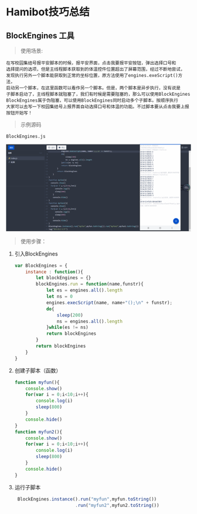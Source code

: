 # Hamibot技巧总结
## BlockEngines 工具
>使用场景:
    
    在写校园集结号报平安脚本的时候，报平安界面，点击我要报平安按钮，弹出选择口号和
    选择提问的选项，但是主线程脚本获取到的体温控件位置超出了屏幕范围，经过不断地尝试，
    发现执行另外一个脚本能获取到正常的坐标位置，原方法使用了engines.exeScript()方法，
    启动另一个脚本，在这里函数可以看作另一个脚本。但是，两个脚本是异步执行，没有说是
    子脚本启动了，主线程脚本就阻塞了，我们有时候是需要阻塞的，那么可以使用BlockEngines
    BlockEngines属于伪阻塞，可以使用BlockEngines同时启动多个子脚本。按顺序执行
    大家可以去写一下校园集结号上报界面自动选择口号和体温的功能。不过脚本要从点击我要上报按钮开始写！

>示例源码

    BlockEngines.js
![](BlockEngines.pic/BlockEngines.png)
>使用步骤：

1. 引入BlockEngines 
   
    ```js
    var BlockEngines = {
        instance : function(){
            let blockEngines = {}
            blockEngines.run = function(name,funstr){
                let es = engines.all().length
                let ns = 0
                engines.execScript(name, name+"();\n" + funstr);
                do{
                    sleep(200)
                    ns = engines.all().length
                }while(es != ns)
                return blockEngines
            }
            return blockEngines
        }
    }
    ```
2. 创建子脚本（函数）
   
    ```js
    function myfun(){
  		console.show()
  		for(var i = 0;i<10;i++){
       		console.log(i)
        	sleep(800)
        }
        console.hide()
    }
   function myfun2(){
  		console.show()
  		for(var i = 0;i<10;i++){
       		console.log(i)
        	sleep(800)
        }
        console.hide()
    }
    ```

3. 运行子脚本 
   ```js
    BlockEngines.instance().run("myfun",myfun.toString())
                          .run("myfun2",myfun2.toString())
   ```
    